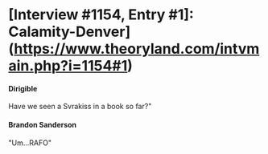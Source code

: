 # [Interview #1154, Entry #1]: Calamity-Denver](https://www.theoryland.com/intvmain.php?i=1154#1)

#### Dirigible

Have we seen a Svrakiss in a book so far?"

#### Brandon Sanderson

"Um...RAFO"

